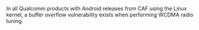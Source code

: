 In all Qualcomm products with Android releases from CAF using the Linux kernel, a buffer overflow vulnerability exists when performing WCDMA radio tuning.